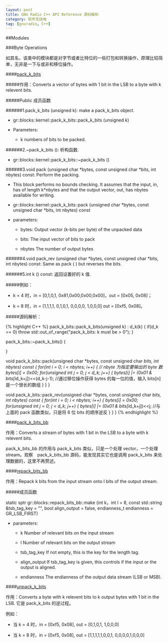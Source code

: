 ```yaml
---
layout: post
title: GNU Radio C++ API Reference 源码解析
category: 软件无线电
tag: [gnuradio, C++]
---
```


##Modules

###Byte Operations

如其名，该类中的模块都是对字节或者比特位的一些打包和转换操作，原理比较简单，无非是一下与或非和移位操作。

####[pack_k_bits](http://gnuradio.org/doc/doxygen/classgr_1_1blocks_1_1kernel_1_1pack__k__bits.html)

#####作用：Converts a vector of bytes with 1 bit in the LSB to a byte with k relevent bits.

#####Public 成员函数

######1.pack_k_bits (unsigned k): make a pack_k_bits object.

* gr::blocks::kernel::pack_k_bits::pack_k_bits (unsigned k)

* Parameters:

  * k numbers of bits to be packed.

######2.~pack_k_bits (): 析构函数.

* gr::blocks::kernel::pack_k_bits::~pack_k_bits ()

######3.void pack (unsigned char *bytes, const unsigned char *bits, int nbytes) const: Perform the packing.

* This block performs no bounds checking. It assumes that the input, in, has of length k*nbytes and that the output vector, out, has nbytes available for writing.

* gr::blocks::kernel::pack_k_bits::pack (unsigned char *bytes, const unsigned char *bits, int nbytes) const

* parameters:

	* bytes:	Output vector (k-bits per byte) of the unpacked data

	* bits:	The input vector of bits to pack

	* nbytes The number of output bytes

######4.void pack_rev (unsigned char *bytes, const unsigned char *bits, int nbytes) const: Same as pack ( ) but reverses the bits.

######5.int k () const: 返回设置好的 k 值.

#####例如：

* k = 4 时，in = [0,1,0,1, 0x81,0x00,0x00,0x00]，out = [0x05, 0x08]；

* k = 8 时，in = [1,1,1,1, 0,1,0,1, 0,0,0,0, 1,0,0,0] out = [0xf5, 0x08]。

#####源码解析：

{% highlight C++ %}
pack_k_bits::pack_k_bits(unsigned k) : d_k(k) {
  if(d_k == 0)
    throw std::out_of_range("pack_k_bits: k must be > 0");
}

pack_k_bits::~pack_k_bits() {

}

void pack_k_bits::pack(unsigned char *bytes, const unsigned char *bits, int nbytes) const {
  for(int i = 0; i < nbytes; i++) {  // nbyte 为指定要输出的 byte 数
    bytes[i] = 0x00;
      for(unsigned int j = 0; j < d_k; j++) {
        bytes[i] |= (0x01 & bits[i*d_k+j])<<(d_k-j-1);  //通过移位操作获得 bytes 的每一位的值，输入 bits[n] 是一个很长的数组
      }
    }
}

void pack_k_bits::pack_rev(unsigned char *bytes, const unsigned char *bits, int nbytes) const {
  for(int i = 0; i < nbytes; i++) {
      bytes[i] = 0x00;
      for(unsigned int j = 0; j < d_k; j++) {
        bytes[i] |= (0x01 & bits[i*d_k+j])<<j;  //与上面的 pack 函数类似，只是将 8 位 bits 的顺序逆反
      }
  }
}
{% endhighlight %}

####[pack_k_bits_bb](http://gnuradio.org/doc/doxygen/classgr_1_1blocks_1_1pack__k__bits__bb.html)

作用：Converts a stream of bytes with 1 bit in the LSB to a byte with k relevent bits.

pack_k_bits_bb 的作用与 pack_k_bits 类似，只是一个处理 vector，一个处理 stream。观察　pack_k_bits_bb 源码，能发现其实它也是调用 pack_k_bits 来处理数据的，这里不再赘述。

####[repack_bits_bb](http://gnuradio.org/doc/doxygen/classgr_1_1blocks_1_1repack__bits__bb.html)

作用：Repack k bits from the input stream onto l bits of the output stream.

#####成员函数

static sptr gr::blocks::repack_bits_bb::make (int k，int l = 8, const std::string &tsb_tag_key = "", bool align_output = false, endianness_t endianness = GR_LSB_FIRST)

* parameters:

	* k	Number of relevant bits on the input stream

	* l	Number of relevant bits on the output stream

	* tsb_tag_key	If not empty, this is the key for the length tag.

	* align_output	If tsb_tag_key is given, this controls if the input or the output is aligned.

	* endianness	The endianness of the output data stream (LSB or MSB).

####[unpack_k_bits](http://gnuradio.org/doc/doxygen/classgr_1_1blocks_1_1kernel_1_1unpack__k__bits.html)

作用：Converts a byte with k relevent bits to k output bytes with 1 bit in the LSB. 它是 pack_k_bits 的逆过程。

例如：

* 当 k = 4 时，in = [0xf5, 0x08], out = [0,1,0,1, 1,0,0,0]

* 当 k = 8 时，in = [0xf5, 0x08], out = [1,1,1,1,1,0,0,1, 0,0,0,0,1,0,0,0]

